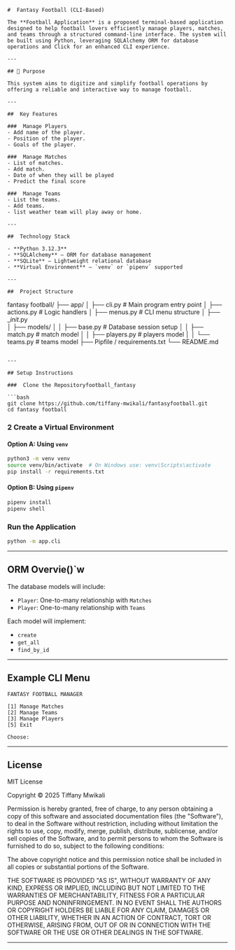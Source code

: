 

```
#  Fantasy Football (CLI-Based)

The **Football Application** is a proposed terminal-based application designed to help football lovers efficiently manage players, matches, and teams through a structured command-line interface. The system will be built using Python, leveraging SQLAlchemy ORM for database operations and Click for an enhanced CLI experience.

---

## 📌 Purpose

This system aims to digitize and simplify football operations by offering a reliable and interactive way to manage football.

---

##  Key Features

###  Manage Players
- Add name of the player.
- Position of the player.
- Goals of the player.

###  Manage Matches
- List of matches.
- Add match.
- Date of when they will be played
- Predict the final score

###  Manage Teams
- List the teams.
- Add teams.
- list weather team will play away or home.

---

##  Technology Stack

- **Python 3.12.3**
- **SQLAlchemy** – ORM for database management
- **SQLite** – Lightweight relational database
- **Virtual Environment** – `venv` or `pipenv` supported

---

##  Project Structure

```

fantasy football/
├── app/
│   ├── cli.py              # Main program entry point
│   ├── actions.py          # Logic handlers
│   ├── menus.py            # CLI menu structure
│   ├── __init_.py           
│   ├── models/
│   │   ├── base.py         # Database session setup
│   │   ├── match.py       # match model
│   │   ├── players.py      # players model
│   │   └── teams.py     # teams model
├── Pipfile / requirements.txt
└── README.md

````

---

## Setup Instructions

###  Clone the Repositoryfootball_fantasy

```bash
git clone https://github.com/tiffany-mwikali/fantasyfootball.git
cd fantasy football
````

### 2️ Create a Virtual Environment

#### Option A: Using `venv`

```bash
python3 -m venv venv
source venv/bin/activate  # On Windows use: venv\Scripts\activate
pip install -r requirements.txt
```

#### Option B: Using `pipenv`

```bash
pipenv install
pipenv shell
```

###  Run the Application

```bash
python -m app.cli
```

---

##  ORM Overvie()`w

The database models will include:

* `Player`: One-to-many relationship with `Matches`
* `Player`: One-to-many relationship with `Teams`

Each model will implement:

* `create`
* `get_all`
* `find_by_id`

---

##  Example CLI Menu

```
FANTASY FOOTBALL MANAGER

[1] Manage Matches
[2] Manage Teams
[3] Manage Players
[5] Exit

Choose:
```

---


## License

MIT License

Copyright &copy; 2025 Tiffany Mwikali

Permission is hereby granted, free of charge, to any person obtaining a copy of this software and associated documentation files (the "Software"), to deal in the Software without restriction, including without limitation the rights to use, copy, modify, merge, publish, distribute, sublicense, and/or sell copies of the Software, and to permit persons to whom the Software is furnished to do so, subject to the following conditions:

The above copyright notice and this permission notice shall be included in all copies or substantial portions of the Software.

THE SOFTWARE IS PROVIDED "AS IS", WITHOUT WARRANTY OF ANY KIND, EXPRESS OR IMPLIED, INCLUDING BUT NOT LIMITED TO THE WARRANTIES OF MERCHANTABILITY, FITNESS FOR A PARTICULAR PURPOSE AND NONINFRINGEMENT. IN NO EVENT SHALL THE AUTHORS OR COPYRIGHT HOLDERS BE LIABLE FOR ANY CLAIM, DAMAGES OR OTHER LIABILITY, WHETHER IN AN ACTION OF CONTRACT, TORT OR OTHERWISE, ARISING FROM, OUT OF OR IN CONNECTION WITH THE SOFTWARE OR THE USE OR OTHER DEALINGS IN THE SOFTWARE.

---

